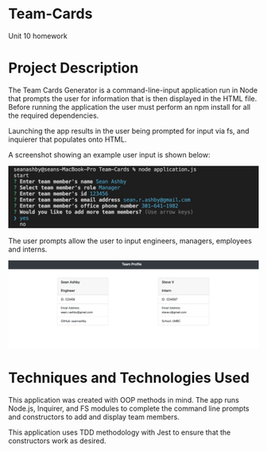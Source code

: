 # Team-Cards
Unit 10 homework

# Project Description
The Team Cards Generator is a command-line-input application run in Node that prompts the user for information that is then displayed in the HTML file.  Before running the application the user must perform an npm install for all the required dependencies.

Launching the app results in the user being prompted for input via fs, and inquierer that populates onto HTML.  

A screenshot showing an example user input is shown below:

![Screenshot of user input](images/teamcards1.png)

The user prompts allow the user to input engineers, managers, employees and interns. 

![Screenshot of HTML output](images/teamcards.png)

# Techniques and Technologies Used
This application was created with OOP methods in mind. The app runs Node.js, Inquirer, and FS modules to complete the command line prompts and constructors to add and display team members. 

This application uses TDD methodology with Jest to ensure that the constructors work as desired.  
